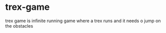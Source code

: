 # trex-game
trex game is  infinite running game where a trex runs and it needs o jump on the obstacles 
